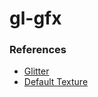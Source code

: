 # gl-gfx

### References

- [Glitter](https://github.com/Polytonic/Glitter)
- [Default Texture](https://polyhaven.com/a/rebar_reinforced_concrete)
